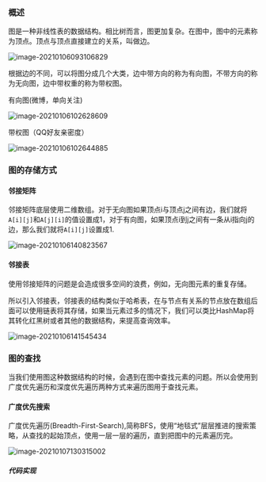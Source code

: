 ### 概述

图是一种非线性表的数据结构。相比树而言，图更加复杂。在图中，图中的元素称为顶点。顶点与顶点直接建立的关系，叫做边。

![image-20210106093106829](https://i.loli.net/2021/01/06/obYLByUvqntNF9W.png)

根据边的不同，可以将图分成几个大类，边中带方向的称为有向图，不带方向的称为无向图，边中带权重的称为带权图。

有向图(微博，单向关注)

![image-20210106102628609](https://i.loli.net/2021/01/06/DAxdBtElL7ZSkGu.png)

带权图（QQ好友亲密度）

![image-20210106102644885](https://i.loli.net/2021/01/06/ByWaeUOvrsKfMAp.png)

### 图的存储方式

#### 邻接矩阵

邻接矩阵底层使用二维数组。对于无向图如果顶点i与顶点j之间有边，我们就将`A[i][j]`和`A[j][i]`的值设置成1，对于有向图，如果顶点i到j之间有一条从i指向j的边，那么我们就将`A[i][j]`设置成1.

![image-20210106140823567](https://i.loli.net/2021/01/06/qbZcxhIT53MUXdo.png)

#### 邻接表

使用邻接矩阵的问题是会造成很多空间的浪费，例如，无向图元素的重复存储。

所以引入邻接表，邻接表的结构类似于哈希表，在与节点有关系的节点放在数组后面可以使用链表将其存储，如果当元素过多的情况下，我们可以类比HashMap将其转化红黑树或者其他的数据结构，来提高查询效率。

![image-20210106141545434](https://i.loli.net/2021/01/06/LjSr953MvKVdefY.png)

### 图的查找

当我们使用图这种数据结构的时候，会遇到在图中查找元素的问题。所以会使用到广度优先遍历和深度优先遍历两种方式来遍历图用于查找元素。

#### 广度优先搜索

广度优先遍历(Breadth-First-Search),简称BFS，使用“地毯式”层层推进的搜索策略，从查找的起始顶点，使用一层一层的遍历，直到把图中的元素遍历完。

![image-20210107130315002](https://i.loli.net/2021/01/07/LvGV5cFqoRlSnHQ.png)

##### 代码实现

```

```

